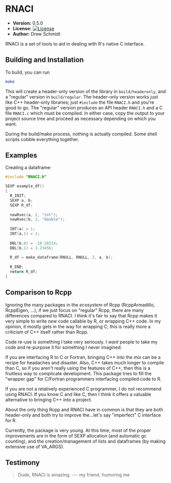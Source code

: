 # RNACI 

* **Version:** 0.5.0
* **License:** [![License](http://img.shields.io/badge/license-BSD%202--Clause-orange.svg?style=flat)](http://opensource.org/licenses/BSD-2-Clause)
* **Author:** Drew Schmidt


RNACI is a set of tools to aid in dealing with R's native C interface.


## Building and Installation

To build, you can run

```bash
make
```

This will create a header-only version of the library in `build/headeronly`, and a "regular" version in `build/regular`.  The header-only version works just like C++ header-only libraries; just `#include` the file `RNACI.h` and you're good to go.  The "regular" version produces an API header `RNACI.h` and a C file `RNACI.c` which must be compiled.  In either case, copy the output to your project source tree and proceed as necessary depending on which you want.  

During the build/make process, nothing is actually compiled.  Some shell scripts cobble everything together.



## Examples

Creating a dataframe:

```C
#include "RNACI.h"

SEXP example_df()
{
  R_INIT;
  SEXP a, b;
  SEXP R_df;
  
  newRvec(a, 2, "int");
  newRvec(b, 2, "double");
  
  INT(a) = 1;
  INT(a,1) = 2;
  
  DBL(b,0) = -10.10214;
  DBL(b,1) = 1.23456;
  
  R_df = make_dataframe(RNULL, RNULL, 2, a, b);
  
  R_END;
  return R_df;
}
```



## Comparison to Rcpp

Ignoring the many packages in the *ecosystem* of Rcpp (RcppArmadillo, RcppEigen, ...), if we just focus on "regular" Rcpp, there are many differences compared to RNACI.  I think it's fair to say that Rcpp makes it very simple to write *new* code callable by R, or wrapping C++ code.  In my opinion, it mostly gets in the way for wrapping C; this is really more a criticism of C++ itself rather than Rcpp.

Code re-use is something I take very seriously.  I *want* people to take my code and re-purpose it for something I never imagined.

If you are interfacing R to C or Fortran, bringing C++ into the mix can be a recipe for headaches and disaster.  Also, C++ takes much longer to compile than C, so if you aren't really using the features of C++, then this is a fruitless way to complicate development.  This package tries to fill the "wrapper gap" for C/Fortran programmers interfacing compiled code to R.



If you are not a relatively experienced C programmer, I do not recommend using RNACI.  If you know C and like C, then I think it offers a valuable alternative to bringing C++ into a project.

About the only thing Rcpp and RNACI have in common is that they are both header-only and both try to improve the...let's say "imperfect" C interface for R.



Currently, the package is very young.  At this time, most of the proper improvements are in the form of SEXP allocation (and automatic gc counting), and the creation/management of lists and dataframes (by making extensive use of VA_ARGS).



## Testimony

> Dude, RNACI is amazing.
--- my friend, humoring me
